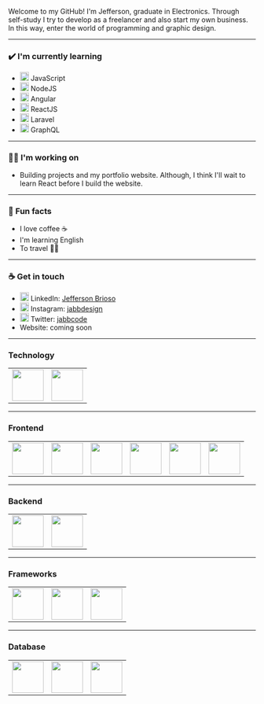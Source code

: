 <!-- <img src= "https://github.com/Juel07/Juel07/blob/master/github-banner-BW.png"></img> -->

Welcome to my GitHub! I'm Jefferson, graduate in Electronics. Through self-study I try to develop as a freelancer and also start my own business. In this way, enter the world of programming and graphic design.

<hr/>

### ✔️ I'm currently learning
- <img height="18px" src="https://cdn.svgporn.com/logos/javascript.svg"> JavaScript 
- <img height="18px" src="https://cdn.svgporn.com/logos/nodejs-icon.svg"> NodeJS
- <img height="18px" src="https://cdn.svgporn.com/logos/angular-icon.svg?response-content-disposition=attachment%3Bfilename%3Dangular-icon.svg"> Angular
- <img height="18px" src="https://cdn.svgporn.com/logos/react.svg"> ReactJS
- <img height="18px" src="https://cdn.svgporn.com/logos/laravel.svg"> Laravel
- <img height="18px" src="https://cdn.svgporn.com/logos/graphql.svg"> GraphQL

<hr/>

### :man_technologist: I'm working on
- Building projects and my portfolio website. 
Although, I think I'll wait to learn React before I build the website.

<hr/>

<!-- ### 💡 Goals for 2021
- Complete #100DaysOfCode challenge
- Build 30+ projects 
- Become skilled in JavaScript
- Undertake with my social networks and reach many people with my work. :man_technologist: :art:

<hr/> -->

### 🌴 Fun facts
- I love coffee :coffee:
- I'm learning English
- To travel :pilot:

<hr/>

### ☕ Get in touch


- <img height="18px" src="https://cdn.svgporn.com/logos/linkedin-icon.svg"> LinkedIn: <a href = "https://www.linkedin.com/in/jefferson-brioso-899356199/">Jefferson Brioso</a>
- <img height="18px" src="https://cdn.svgporn.com/logos/instagram-icon.svg"> Instagram: <a href = "https://www.instagram.com/jabbdesign/?hl=es">jabbdesign</a>
- <img height="18px" src="https://cdn.svgporn.com/logos/twitter.svg?response-content-disposition=attachment%3Bfilename%3Dtwitter.svg"> Twitter: <a href="https://twitter.com/Jabbcode">jabbcode</a>
- Website: coming soon

<hr/>

### Technology

<table>
  <tbody>
    <tr valign="top">
      <td width="50%" align="center">
        <img height="64px" src="https://cdn.svgporn.com/logos/arduino.svg">
      </td>
      <td width="50%" align="center">
        <img height="64px" src="https://cdn.svgporn.com/logos/raspberry-pi.svg">
      </td>
    </tr>
  </tbody>
</table>

<hr/>


### Frontend

<table>
  <tbody>
    <tr valign="top">
      <td align="center">
        <img height="64px" src="https://cdn.svgporn.com/logos/html-5.svg">
      </td>
      <td align="center">
        <img height="64px" src="https://cdn.svgporn.com/logos/css-3.svg">
      </td>
      <td align="center">
        <img height="64px" src="https://cdn.svgporn.com/logos/javascript.svg">
      </td>
      <td align="center">
        <img height="64px" src="https://cdn.svgporn.com/logos/bootstrap.svg">
      </td>
      <td align="center">
        <img height="64px" src="https://cdn.svgporn.com/logos/node-sass.svg">
      </td>
      <td align="center">
        <img height="64px" src="https://cdn.svgporn.com/logos/tailwindcss-icon.svg?response-content-disposition=attachment%3Bfilename%3Dtailwindcss-icon.svg">
      </td>
    </tr>
  </tbody>
</table>

<hr/>

### Backend

<table>
  <tbody>
    <tr valign="top">
      <td align="center">
        <img height="64px" src="https://cdn.svgporn.com/logos/nodejs-icon.svg">
      </td>
      <td align="center">
        <img height="64px" src="https://cdn.svgporn.com/logos/php.svg">
      </td>
    </tr>
  </tbody>
</table>

<hr/>

### Frameworks

<table>
  <tbody>
    <tr valign="top">
      <td align="center">
        <img height="64px" src="https://cdn.svgporn.com/logos/react.svg">
      </td>
      <td align="center">
        <img height="64px" src="https://cdn.svgporn.com/logos/angular-icon.svg">
      </td>
      <td align="center">
        <img height="64px" src="https://cdn.svgporn.com/logos/laravel.svg">
      </td>
    </tr>
  </tbody>
</table>

<hr/>

### Database
<table>
  <tbody>
    <tr valign="top">
      <td align="center">
        <img height="64px" src="https://cdn.svgporn.com/logos/apache.svg">
      </td>
      <td align="center">
        <img height="64px" src="https://www.vectorlogo.zone/logos/mysql/mysql-ar21.svg">
      </td>
      <td align="center">
        <img height="64px" src="https://cdn.svgporn.com/logos/mongodb.svg">
      </td>
    </tr>
  </tbody>
</table>

<!-- [![Top Langs](https://github-readme-stats.vercel.app/api/top-langs/?username=jabbcode&layout=compact&theme=tokyonight)](https://github.com/anuraghazra/github-readme-stats) ![Anurag's GitHub stats](https://github-readme-stats.vercel.app/api?username=jabbcode&show_icons=true&theme=tokyonight) -->
